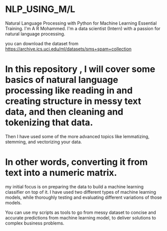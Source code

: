 # NLP_USING_M/L


Natural Language Processing with Python for Machine Learning Essential Training. I'm A R Mohammed. I'm a  data scientist (Intern) with a passion for natural language processing. 

you can download the dataset from https://archive.ics.uci.edu/ml/datasets/sms+spam+collection 

# In this repository , I will cover some basics of natural language processing like reading in and creating structure in messy text data, and then cleaning and tokenizing that data. 

Then I have used some of the more advanced topics like lemmatizing, stemming, and vectorizing your data. 
# In other words, converting it from text into a numeric matrix. 

my initial focus is on preparing the data to build a machine learning classifier on top of it. 
I have used two different types of machine learning models, while thoroughly testing and evaluating different variations of those models. 

You can use my scripts as tools to go from messy dataset to concise and accurate predictions from machine learning model, to deliver solutions to complex business problems.
